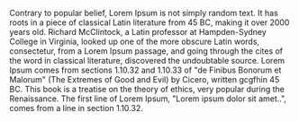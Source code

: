Contrary to popular belief, Lorem Ipsum is not simply random text. It has roots in a piece of classical Latin 
literature from 45 BC, making it over 2000 years old. Richard McClintock, a Latin professor at Hampden-Sydney 
College in Virginia, looked up one of the more obscure Latin words, consectetur, from a Lorem Ipsum passage, 
and going through the cites of the word in classical literature, discovered the undoubtable source. Lorem Ipsum 
comes from sections 1.10.32 and 1.10.33 of "de Finibus Bonorum et Malorum" (The Extremes of Good and Evil) by
 Cicero, written gcgfhin 45 BC. This book is a treatise on the theory of ethics, very popular during the Renaissance. 
 The first line of Lorem Ipsum, "Lorem ipsum dolor sit amet..", comes from a line in section 1.10.32.